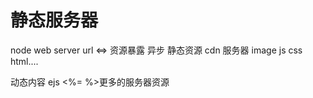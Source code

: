 # 静态服务器
node web server
url <=> 资源暴露
异步 
静态资源 cdn 服务器
image
js
css
html....


动态内容 ejs <%= %>更多的服务器资源
